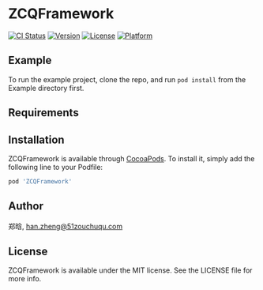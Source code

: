 # ZCQFramework

[![CI Status](https://img.shields.io/travis/郑晗/ZCQFramework.svg?style=flat)](https://travis-ci.org/郑晗/ZCQFramework)
[![Version](https://img.shields.io/cocoapods/v/ZCQFramework.svg?style=flat)](https://cocoapods.org/pods/ZCQFramework)
[![License](https://img.shields.io/cocoapods/l/ZCQFramework.svg?style=flat)](https://cocoapods.org/pods/ZCQFramework)
[![Platform](https://img.shields.io/cocoapods/p/ZCQFramework.svg?style=flat)](https://cocoapods.org/pods/ZCQFramework)

## Example

To run the example project, clone the repo, and run `pod install` from the Example directory first.

## Requirements

## Installation

ZCQFramework is available through [CocoaPods](https://cocoapods.org). To install
it, simply add the following line to your Podfile:

```ruby
pod 'ZCQFramework'
```

## Author

郑晗, han.zheng@51zouchuqu.com

## License

ZCQFramework is available under the MIT license. See the LICENSE file for more info.
